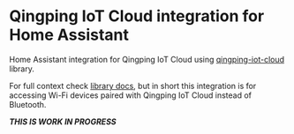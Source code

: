 # Qingping IoT Cloud integration for Home Assistant

Home Assistant integration for Qingping IoT Cloud using [qingping-iot-cloud](https://github.com/danielskowronski/qingping-iot-cloud) library.

For full context check [library docs](https://github.com/danielskowronski/qingping-iot-cloud), but in short this integration is for accessing Wi-Fi devices paired with Qingping IoT Cloud instead of Bluetooth.

***THIS IS WORK IN PROGRESS***
